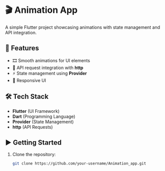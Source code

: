# 🎬 Animation App

A simple Flutter project showcasing animations with state management and API integration.

## 🚀 Features
- 🎞️ Smooth animations for UI elements
- 🔄 API request integration with **http**
- ⚡ State management using **Provider**
- 📱 Responsive UI

## 🛠️ Tech Stack
- **Flutter** (UI Framework)
- **Dart** (Programming Language)
- **Provider** (State Management)
- **http** (API Requests)

## ▶️ Getting Started
1. Clone the repository:
   ```bash
   git clone https://github.com/your-username/Animation_app.git
